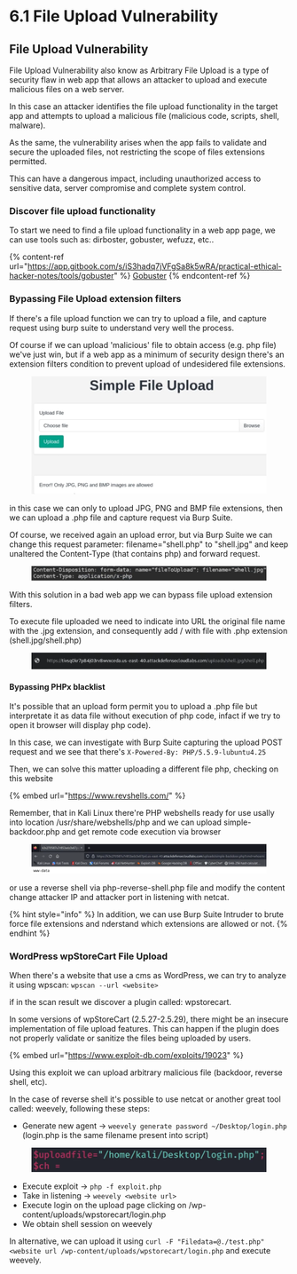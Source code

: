 # 6.1 File Upload Vulnerability

## File Upload Vulnerability

File Upload Vulnerability also know as Arbitrary File Upload is a type of security flaw in web app that allows an attacker to upload and execute malicious files on a web server.

In this case an attacker identifies the file upload functionality in the target app and attempts to upload a malicious file (malicious code, scripts, shell, malware).

As the same, the vulnerability arises when the app fails to validate and secure the uploaded files, not restricting the scope of files extensions permitted.

This can have a dangerous impact, including unauthorized access to sensitive data, server compromise and complete system control.

### Discover file upload functionality

To start we need to find a file upload functionality in a web app page, we can use tools such as: dirboster, gobuster, wefuzz, etc..

{% content-ref url="https://app.gitbook.com/s/iS3hadq7jVFgSa8k5wRA/practical-ethical-hacker-notes/tools/gobuster" %}
[Gobuster](https://app.gitbook.com/s/iS3hadq7jVFgSa8k5wRA/practical-ethical-hacker-notes/tools/gobuster)
{% endcontent-ref %}

### Bypassing File Upload extension filters

If there's a file upload function we can try to upload a file, and capture request using burp suite to understand very well the process.

Of course if we can upload 'malicious' file to obtain access (e.g. php file) we've just win, but if a web app as a minimum of security design there's an extension filters condition to prevent upload of undesidered file extensions.

<figure><img src="../../../.gitbook/assets/image (12).png" alt=""><figcaption></figcaption></figure>

in this case we can only to upload JPG, PNG and BMP file extensions, then we can upload a .php file and capture request via Burp Suite.

Of course, we received again an upload error, but via Burp Suite we can change this request parameter: filename="shell.php" to "shell.jpg" and keep unaltered the Content-Type (that contains php) and forward request.&#x20;

<figure><img src="../../../.gitbook/assets/image (13).png" alt=""><figcaption></figcaption></figure>

With this solution in a bad web app we can bypass file upload extension filters.

To execute file uploaded we need to indicate into URL the original file name with the .jpg extension, and consequently add / with file with .php extension (shell.jpg/shell.php)

<figure><img src="../../../.gitbook/assets/image (14).png" alt=""><figcaption></figcaption></figure>

#### Bypassing PHPx blacklist

It's possible that an upload form permit you to upload a .php file but interpretate it as data file without execution of php code, infact if we try to open it browser will display php code).

In this case, we can investigate with Burp Suite capturing the upload POST request and we see that there's `X-Powered-By: PHP/5.5.9-lubuntu4.25`

Then, we can solve this matter uploading a different file php, checking on this website

{% embed url="https://www.revshells.com/" %}

Remember, that in Kali Linux there're PHP webshells ready for use usally into location /usr/share/webshells/php  and we can upload simple-backdoor.php and get remote code execution via browser

<figure><img src="../../../.gitbook/assets/image (11).png" alt=""><figcaption></figcaption></figure>

or use a reverse shell via php-reverse-shell.php file and modify the content change attacker IP and attacker port in listening with netcat.

{% hint style="info" %}
In addition, we can use Burp Suite Intruder to brute force file extensions and nderstand which extensions are allowed or not.
{% endhint %}

### WordPress wpStoreCart File Upload

When there's a website that use a cms as WordPress, we can try to analyze it using wpscan: `wpscan --url <website>`

if in the scan result we discover a plugin called: wpstorecart.

In some versions of wpStoreCart (2.5.27-2.5.29), there might be an insecure implementation of file upload features. This can happen if the plugin does not properly validate or sanitize the files being uploaded by users.

{% embed url="https://www.exploit-db.com/exploits/19023" %}

Using this exploit we can upload arbitrary malicious file (backdoor, reverse shell, etc).

In the case of reverse shell it's possible to use netcat or another great tool called: weevely, following these steps:

* Generate new agent -> `weevely generate password ~/Desktop/login.php` (login.php is the same filename present into script)

<figure><img src="../../../.gitbook/assets/image (15).png" alt=""><figcaption></figcaption></figure>

* Execute exploit -> `php -f exploit.php`
* Take in listening -> `weevely <website url>`
* Execute login on the upload page clicking on /wp-content/uploads/wpstorecart/login.php
* We obtain shell session on weevely

In alternative, we can upload it using `curl -F "Filedata=@./test.php" <website url /wp-content/uploads/wpstorecart/login.php` and execute weevely.
